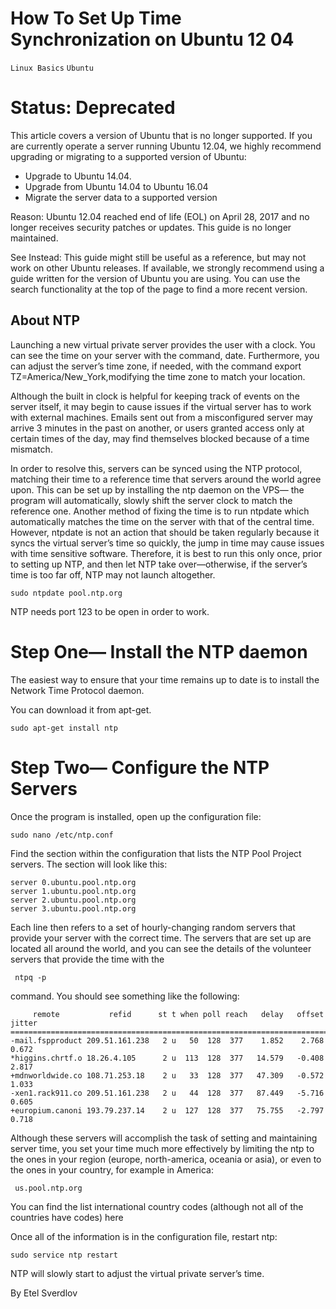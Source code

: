 # How To Set Up Time Synchronization on Ubuntu 12 04

```Linux Basics``` ```Ubuntu```











# Status: Deprecated


This article covers a version of Ubuntu that is no longer supported.  If you are currently operate a server running Ubuntu 12.04, we highly recommend upgrading or migrating to a supported version of Ubuntu:


- Upgrade to Ubuntu 14.04.
- Upgrade from Ubuntu 14.04 to Ubuntu 16.04
- Migrate the server data to a supported version

Reason:
Ubuntu 12.04 reached end of life (EOL) on April 28, 2017 and no longer receives security patches or updates.  This guide is no longer maintained.


See Instead:
This guide might still be useful as a reference, but may not work on other Ubuntu releases.  If available, we strongly recommend using a guide written for the version of Ubuntu you are using.   You can use the search functionality at the top of the page to find a more recent version.


## About NTP


Launching a new virtual private server provides the user with a clock. You can see the time on your server with the command, date. Furthermore, you can adjust the server’s time zone, if needed, with the command export TZ=America/New_York,modifying the time zone to match your location.


Although the built in clock is helpful for keeping track of events on the server itself, it may begin to cause issues if the virtual server has to work with external machines. Emails sent out from a misconfigured server may arrive 3 minutes in the past on another, or users granted access only at certain times of the day, may find themselves blocked because of a time mismatch.


In order to resolve this, servers can be synced using the NTP protocol, matching their time to a reference time that servers around the world agree upon.  This can be set up by installing the ntp daemon on the VPS— the program will automatically, slowly shift the server clock to match the reference one. Another method of fixing the time is to run ntpdate which automatically matches the time on the server with that of the central time. However, ntpdate is not an action that should be taken regularly because it syncs the virtual server’s time so quickly, the jump in time may cause issues with time sensitive software. Therefore, it is best to run this only once, prior to setting up NTP, and then let NTP take over—otherwise, if the server’s time is too far off, NTP may not launch altogether.


```
sudo ntpdate pool.ntp.org
```


NTP needs port 123 to be open in order to work.


# Step One— Install the NTP daemon


The easiest way to ensure that your time remains up to date is to install the Network Time Protocol daemon.


You can download it from apt-get.


```
sudo apt-get install ntp
```


# Step Two— Configure the NTP Servers


Once the program is installed, open up the configuration file:


```
sudo nano /etc/ntp.conf
```


Find the section within the configuration that lists the NTP Pool Project servers. The section will look like this:


```
server 0.ubuntu.pool.ntp.org
server 1.ubuntu.pool.ntp.org
server 2.ubuntu.pool.ntp.org
server 3.ubuntu.pool.ntp.org
```


Each line then refers to a set of hourly-changing random servers that provide your server with the correct time. The servers that are set up are located all around the world, and you can see the details of the volunteer servers that provide the time with the


```
 ntpq -p
```


command.  You should see something like the following:


```
     remote           refid      st t when poll reach   delay   offset  jitter
==============================================================================
-mail.fspproduct 209.51.161.238   2 u   50  128  377    1.852    2.768   0.672
*higgins.chrtf.o 18.26.4.105      2 u  113  128  377   14.579   -0.408   2.817
+mdnworldwide.co 108.71.253.18    2 u   33  128  377   47.309   -0.572   1.033
-xen1.rack911.co 209.51.161.238   2 u   44  128  377   87.449   -5.716   0.605
+europium.canoni 193.79.237.14    2 u  127  128  377   75.755   -2.797   0.718
```


Although these servers will accomplish the task of setting and maintaining server time, you set your time much more effectively by limiting the ntp to the ones in your region (europe, north-america, oceania or asia), or even to the ones in your country, for example in America:


```
 us.pool.ntp.org
```


You can find the list international country codes (although not all of the countries have codes) here


Once all of the information is in the configuration file, restart ntp:


```
sudo service ntp restart
```


NTP will slowly start to adjust the virtual private server’s time.


By Etel Sverdlov
